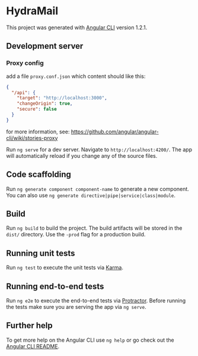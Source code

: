 # HydraMail

This project was generated with [Angular CLI](https://github.com/angular/angular-cli) version 1.2.1.

## Development server

### Proxy config
add a file `proxy.conf.json` which content should like this:
```json
{
  "/api": {
    "target": "http://localhost:3000",
    "changeOrigin": true,
    "secure": false
  }
}
```
for more information, see: https://github.com/angular/angular-cli/wiki/stories-proxy

Run `ng serve` for a dev server. Navigate to `http://localhost:4200/`. The app will automatically reload if you change any of the source files.

## Code scaffolding

Run `ng generate component component-name` to generate a new component. You can also use `ng generate directive|pipe|service|class|module`.

## Build

Run `ng build` to build the project. The build artifacts will be stored in the `dist/` directory. Use the `-prod` flag for a production build.

## Running unit tests

Run `ng test` to execute the unit tests via [Karma](https://karma-runner.github.io).

## Running end-to-end tests

Run `ng e2e` to execute the end-to-end tests via [Protractor](http://www.protractortest.org/).
Before running the tests make sure you are serving the app via `ng serve`.

## Further help

To get more help on the Angular CLI use `ng help` or go check out the [Angular CLI README](https://github.com/angular/angular-cli/blob/master/README.md).
